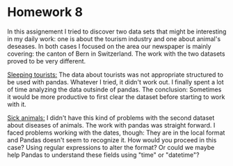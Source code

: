 # Homework 8
In this assignement I tried to discover two data sets that might be interesting in my daily work: one is about the tourism industry and one about animal's deseases. In both cases I focused on the area our newspaper is mainly covering: the canton of Bern in Switzerland. The work with the two datasets proved to be very different. 

[Sleeping tourists:](https://github.com/thisss/lede12-homework/blob/master/foundations/08/homework_08.ipynb) The data about tourists was not appropriate structured to be used with pandas. Whatever I tried, it didn't work out. I finally spent a lot of time analyzing the data outsinde of pandas. The conclusion: Sometimes it would be more productive to first clear the dataset before starting to work with it. 

[Sick animals:](https://github.com/thisss/lede12-homework/blob/master/foundations/08/homework_08_02.ipynb) I didn't have this kind of problems with the second dataset about diseases of animals. The work with pandas was straight forward. I faced problems working with the dates, though: They are in the local format and Pandas doesn't seem to recognize it. How would you proceed in this case? Using regular expressions to alter the format? Or could we maybe help Pandas to understand these fields using "time" or "datetime"?
